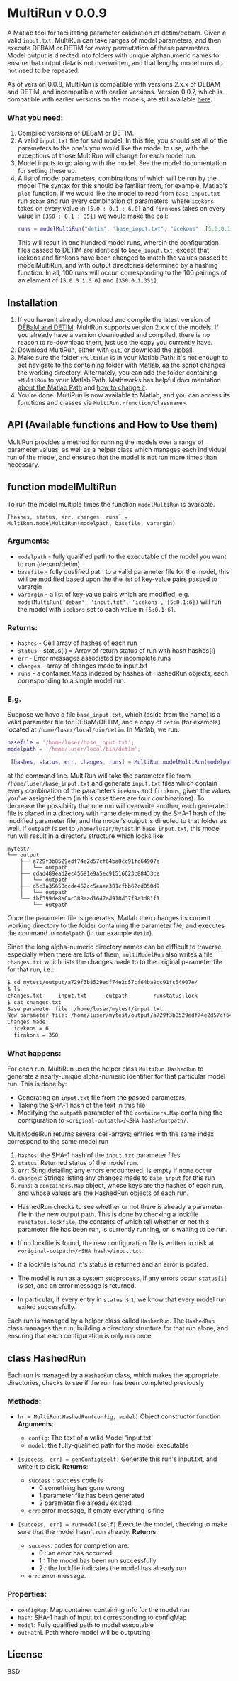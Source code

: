 MultiRun v 0.0.9
==========

A Matlab tool for facilitating parameter calibration of detim/debam.
Given a valid ```input.txt```, MultiRun can take ranges of model
parameters, and then execute DEBAM or DETiM for every permutation
of these parameters. Model output is directed into folders with
unique alphanumeric names to ensure that output data is not overwritten,
and that lengthy model runs do not need to be repeated. 

As of version 0.0.8, MultiRun is compatible with versions 2.x.x of DEBAM and DETiM,
and incompatible with earlier versions.  Version 0.0.7, which is compatible
with earlier versions on the models, are still available
[here](https://github.com/fmuzf/matlab_hk_MultiRun/releases).


### What you need:
  1. Compiled versions of DEBaM or DETIM.
  2. A valid ```input.txt``` file for said model. In this file, you
     should set all of the parameters to the one's you would like the model
     to use, with the exceptions of those MultiRun will change for each model run.
  3. Model inputs to go along with the model. See the model documentation for
     setting these up.
  4. A list of model parameters, combinations of which will be run by the model
     The syntax for this should be familiar
     from, for example, Matlab's ```plot``` function.  If we would like the model
     to read from ```base_input.txt``` run ```debam``` and run every combination
     of parameters, where ```icekons``` takes on every value in ```[5.0 : 0.1 : 6.0]```
     and ```firnkons``` takes on every value in ```[350 : 0.1 : 351]```
     we would make the call:
     ```matlab
     runs = modelMultiRun("detim", "base_input.txt", "icekons", [5.0:0.1:6.0], "firnkons", [350:0.1:351]);
     ```
     This will result in one hundred model runs, wherein the configuration files passed to
     DETIM are identical to ```base_input.txt```, except that icekons and firnkons
     have been changed to match the values passed to modelMultiRun, and with
     output directories determined by a hashing function. In all, 100
     runs will occur, corresponding to the 100 pairings of an element of ```[5.0:0.1:6.0]```
     and ```[350:0.1:351]```.

Installation
------------
1. If you haven't already, download and compile the latest version of
  [DEBaM and DETIM](https://github.com/regine/meltmodel).
  MultiRun supports version 2.x.x of the models.
  If you already have a version downloaded and compiled,
  there is no reason to re-download them, just use the copy you currently have.
2. Download MultiRun, either with ```git```, or download the
 [zipball](https://github.com/fmuzf/matlab_hk_MultiRun/archive/master.zip).
3. Make sure the folder ```+MultiRun``` is in your Matlab Path; it's not enough
   to set navigate to the containing folder with Matlab, as the script changes
   the working directory. Alternately, you can add the folder containing ```+MultiRun```
   to your Matlab Path.  Mathworks has helpful documentation 
   [about the Matlab Path](http://www.mathworks.com/help/matlab/matlab_env/what-is-the-matlab-search-path.html)
   and [how to change it](http://www.mathworks.com/help/matlab/ref/pathtool.html).
4. You're done. MultiRun is now available to Matlab, and you can access
    its functions and classes via ```MultiRun.<function/classname>```.

API (Available functions and How to Use them)
------
MultiRun provides a method for running the models over a range of
parameter values, as well as a helper class which manages each
individual run of the model, and ensures that the model is not
run more times than necessary.



## function modelMultiRun

To run the model multiple times the function ```modelMultiRun``` is available.

```[hashes, status, err, changes, runs] = MultiRun.modelMultiRun(modelpath, basefile, varargin)```

### Arguments: 

* ```modelpath``` - fully qualified path to the executable of the model you want to run (debam/detim).
* ```basefile``` - fully qualified path to a valid parameter file for the model, this will be modified based upon the the list of key-value
  pairs passed to varargin
* ```varargin``` - a list of key-value pairs which are modified, e.g.
 ```modelMultiRun('debam', 'input.txt', 'icekons', [5:0.1:6])```
 will run the model with ```icekons``` set to each value in ```[5:0.1:6]```.

### Returns:
* ```hashes``` - Cell array of hashes of each run
* ```status``` - status(i) = Array of return status of run with hash hashes{i}
* ```err``` - Error messages associated by incomplete runs
* ```changes``` - array of changes made to input.txt
* ```runs``` - a container.Maps indexed by hashes of HashedRun objects,
   each corresponding to a single model run.

### E.g.
Suppose we have a file ```base_input.txt```, which (aside from the name)
is a valid parameter file for DEBaM/DETIM, and a copy of ```detim``` (for example)
located at ```/home/luser/local/bin/detim```.
In Matlab, we run:
```matlab
basefile = '/home/luser/base_input.txt';
modelpath = '/home/luser/local/bin/detim';

 [hashes, status, err, changes, runs] = MultiRun.modelMultiRun(modelpath, basefile, 'icekons', [5, 6.0], 'firnkons', [350, 351]);
```
at the command line. MultiRun will take the parameter file
from ```/home/luser/base_input.txt``` and generate ```input.txt```
 files which contain every combination of the parameters
```icekons``` and ```firnkons```, given the values you've assigned them
(in this case there are four combinations).
 To decrease the possibility
that one run will overwrite another, each generated file is placed in a directory
with name determined by the SHA-1 hash of the modified parameter file,
and the model's output is directed to that folder as well.
If ```outpath``` is set to ```/home/luser/mytest``` in ```base_input.txt```,
this model run will result in a directory structure which looks like:

```
mytest/
└── output
    ├── a729f3b8529edf74e2d57cf64ba8cc91fc64907e
    │   └── outpath
    ├── cdad489ead2ec45681e9a5ec91516623c88433ce
    │   └── outpath
    ├── d5c3a35650dcde462cc5eaea301cfbb62cd050d9
    │   └── outpath
    └── fbf399de8a6ac388aad1647ad918d37f9a3d81f1
        └── outpath
```
Once the parameter file is generates, Matlab then changes its
current working directory to the folder containing the parameter
file, and executes the command in ```modelpath``` (in our example ```detim```).

Since the long alpha-numeric directory names can be difficult to traverse, especially
when there are lots of them, ```multiModelRun``` also writes a file ```changes.txt```
which lists the changes made to to the original parameter file for that run, i.e.:
```bash
$ cd mytest/output/a729f3b8529edf74e2d57cf64ba8cc91fc64907e/
$ ls
changes.txt     input.txt      outpath        runstatus.lock
$ cat changes.txt
Base parameter file: /home/luser/mytest/input.txt
New parameter file: /home/luser/mytest/output/a729f3b8529edf74e2d57cf64ba8cc91fc64907e/index.txt
Changes made:
  icekons = 6
  firnkons = 350
```

### What happens:
For each run, MultiRun uses the helper class ```MultiRun.HashedRun``` to
generate a nearly-unique alpha-numeric identifier for that particular model run.
This is done by:
- Generating an ```input.txt``` file from the passed parameters,
- Taking the SHA-1 hash of the text in this file
- Modifying the ```outpath``` parameter of the ```containers.Map``` containing
  the configuration to ```<original-outpath>/<SHA hash>/outpath/```.

MultiModelRun returns several cell-arrays; entries with the same index correspond to the same model run
  1. ```hashes```: the SHA-1 hash of the ```input.txt``` parameter files
  2. ```status```: Returned status of the model run.
  3. ```err```: Sting detailing any errors encountered; is empty if none occur
  4. ```changes```: Strings listing any changes made to ```base_input``` for this run
  5. ```runs```: a ```containers.Map``` object, whose keys are the hashes of each run, and whose
    values are the HashedRun objects of each run.

- HashedRun checks to see whether or not there is already a parameter file in the new output path.
  This is done by checking a lockfile ```runstatus.lockfile```, the contents of which
  tell whether or not this parameter file has been run, is currently running, or is waiting to
  be run.
- If no lockfile is found, the new configuration file is written
  to disk at ```<original-outpath>/<SHA hash>/input.txt```.

- If a lockfile is found, it's status is returned and an error is posted.
- The model is run as a system subprocess, if any errors occur ```status[i]``` is
 set, and an error message is returned.
- In particular, if every entry in ```status``` is ```1```, we know that
 every model run exited successfully.


Each run is managed by a helper class called ```HashedRun```. The ```HashedRun``` class
manages the run; building a directory structure for that run alone, and ensuring that
each configuration is only run once.

## class HashedRun

Each run is managed by a ```HashedRun``` class, which makes the
appropriate directories, checks to see if the run has been completed
previously 


### Methods: 
  - ```hr = MultiRun.HashedRun(config, model)```
       Object constructor function
       __Arguments__: 
      * ```config```: The text of a valid Model 'input.txt'
      * ```model```: the fully-qualified path for the model executable

  - ```[success, err] = genConfig(self)```
       Generate this run's input.txt, and write it to disk.
       __Returns__: 
       * ```success``` : success code is
          - 0 something has gone wrong
          - 1 parameter file has been generated
          - 2 parameter file already existed
       * ```err```: error message, if empty everything is fine

  - ```[success, err] = runModel(self)```
       Execute the model, checking to make sure that the model hasn't run
       already.
       __Returns__:
       * ```success```: codes for completion are:
          - 0 : an error has occurred
          - 1 : The model has been run successfully
          - 2 : the lockfile indicates the model has
          already run
       * ```err```: error message.  

### Properties: 
  - ```configMap```: Map container containing info for the model run
  - ```hash```:  SHA-1 hash of input.txt corresponding to configMap
  - ```model```: Fully qualified path to model executable
  - ```outPath```L Path where model will be outputting
    


License
-------
BSD
